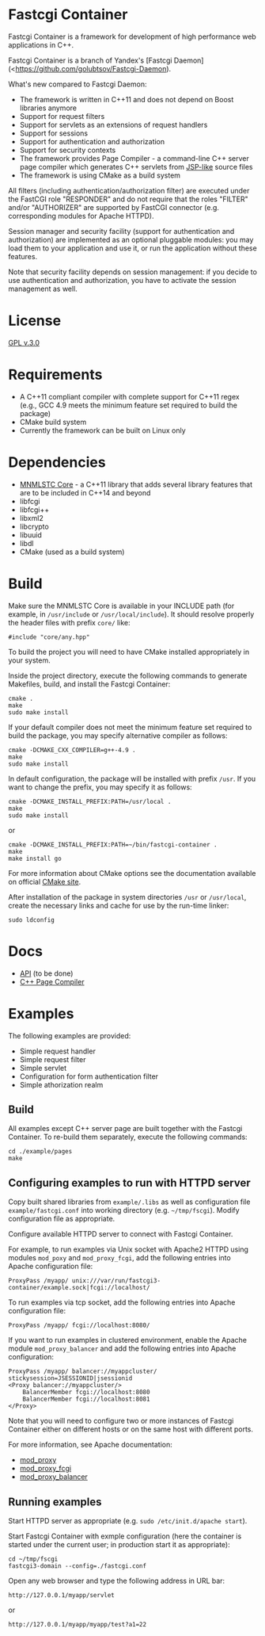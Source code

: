 # Fastcgi Container

Fastcgi Container is a framework for development of high performance web applications in C++.

Fastcgi Container is a branch of Yandex's [Fastcgi Daemon](<https://github.com/golubtsov/Fastcgi-Daemon).

What's new compared to Fastcgi Daemon:

* The framework is written in C++11 and does not depend on Boost libraries anymore 
* Support for request filters
* Support for servlets as an extensions of request handlers
* Support for sessions
* Support for authentication and authorization
* Support for security contexts   
* The framework provides Page Compiler - a command-line C++ server page compiler which generates C++ servlets from [JSP-like](http://en.wikipedia.org/wiki/JavaServer_Pages) source files
* The framework is using CMake as a build system  

All filters (including authentication/authorization filter) are executed under the FastCGI role "RESPONDER" and do not require that the roles "FILTER" and/or "AUTHORIZER" are supported by FastCGI connector (e.g. corresponding modules for Apache HTTPD).

Session manager and security facility (support for authentication and authorization) are implemented as an optional pluggable modules: you may load them to your application and use it, or run the application without these features. 

Note that security facility depends on session management: if you decide to use authentication and authorization, you have to activate the session management as well.  

# License 

[GPL v.3.0](LICENSE)

# Requirements

* A C++11 compliant compiler with complete support for C++11 regex (e.g., GCC 4.9 meets the minimum feature set required to build the package)
* CMake build system
* Currently the framework can be built on Linux only

# Dependencies

* [MNMLSTC Core](https://github.com/mnmlstc/core) - a C++11 library that adds several library features that are to be included in C++14 and beyond
* libfcgi
* libfcgi++
* libxml2
* libcrypto
* libuuid
* libdl
* CMake (used as a build system)

# Build

Make sure the MNMLSTC Core is available in your INCLUDE path (for example, in `/usr/include` or `/usr/local/include`). It should resolve properly the header files with prefix `core/` like:

	#include "core/any.hpp"

To build the project you will need to have CMake installed appropriately in your system. 

Inside the project directory, execute the following commands to generate Makefiles, build, and install the Fastcgi Container:

	cmake .
	make
	sudo make install 

If your default compiler does not meet the minimum feature set required to build the package, you may specify alternative compiler as follows:  

	cmake -DCMAKE_CXX_COMPILER=g++-4.9 .
	make
	sudo make install 

In default configuration, the package will be installed with prefix `/usr`. If you want to change the prefix, you may specify it as follows:

	cmake -DCMAKE_INSTALL_PREFIX:PATH=/usr/local .
	make
	sudo make install 

or

	cmake -DCMAKE_INSTALL_PREFIX:PATH=~/bin/fastcgi-container .
	make
	make install go

For more information about CMake options see the documentation available on official [CMake site](http://www.cmake.org/documentation/).

After installation of the package in system directories `/usr` or `/usr/local`, create the necessary links and cache for use by the run-time linker:

	sudo ldconfig   

# Docs

* [API](docs/API.md) (to be done)
* [C++ Page Compiler](page-compiler/docs/page_compiler.md)

# Examples

The following examples are provided:

* Simple request handler
* Simple request filter
* Simple servlet
* Configuration for form authentication filter
* Simple athorization realm

## Build

All examples except C++ server page are built together with the Fastcgi Container. 
To re-build them separately, execute the following commands:

	cd ./example/pages
	make

## Configuring examples to run with HTTPD server 

Copy built shared libraries from `example/.libs` as well as configuration file `example/fastcgi.conf` into working directory (e.g. `~/tmp/fscgi`). Modify configuration file as appropriate.

Configure available HTTPD server to connect with Fastcgi Container. 

For example, to run examples via Unix socket with Apache2 HTTPD using modules `mod_poxy` and `mod_proxy_fcgi`, add the following entries into Apache configuration file:

	ProxyPass /myapp/ unix:///var/run/fastcgi3-container/example.sock|fcgi://localhost/
 
To run examples via tcp socket, add the following entries into Apache configuration file:

	ProxyPass /myapp/ fcgi://localhost:8080/

If you want to run examples in clustered environment, enable the Apache module `mod_proxy_balancer` and add the following entries into Apache configuration:

	ProxyPass /myapp/ balancer://myappcluster/ stickysession=JSESSIONID|jsessionid
	<Proxy balancer://myappcluster/>
    	BalancerMember fcgi://localhost:8080
    	BalancerMember fcgi://localhost:8081
	</Proxy>

Note that you will need to configure two or more instances of Fastcgi Container either on different hosts or on the same host with different ports.

For more information, see Apache documentation:
 
* [mod_proxy](http://httpd.apache.org/docs/2.4/mod/mod_proxy.html)
* [mod_proxy_fcgi](http://httpd.apache.org/docs/2.4/mod/mod_proxy_fcgi.html)
* [mod_proxy_balancer](http://httpd.apache.org/docs/2.4/mod/mod_proxy_balancer.html)
 
## Running examples

Start HTTPD server as appropriate (e.g. `sudo /etc/init.d/apache start`).

Start Fastcgi Container with exmple configuration (here the container is started under the current user; in production start it as appropriate):

	cd ~/tmp/fscgi
	fastcgi3-domain --config=./fastcgi.conf
 
Open any web browser and type the following address in URL bar:

	http://127.0.0.1/myapp/servlet 

or 
	
	http://127.0.0.1/myapp/myapp/test?a1=22

 
	
